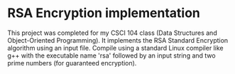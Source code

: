 # RSA Encryption implementation
This project was completed for my CSCI 104 class (Data Structures and Object-Oriented Programming). It implements the RSA Standard Encryption algorithm using an input file. Compile using a standard Linux compiler like g++ with the executable name 'rsa' followed by an input string and two prime numbers (for guaranteed encryption). 
